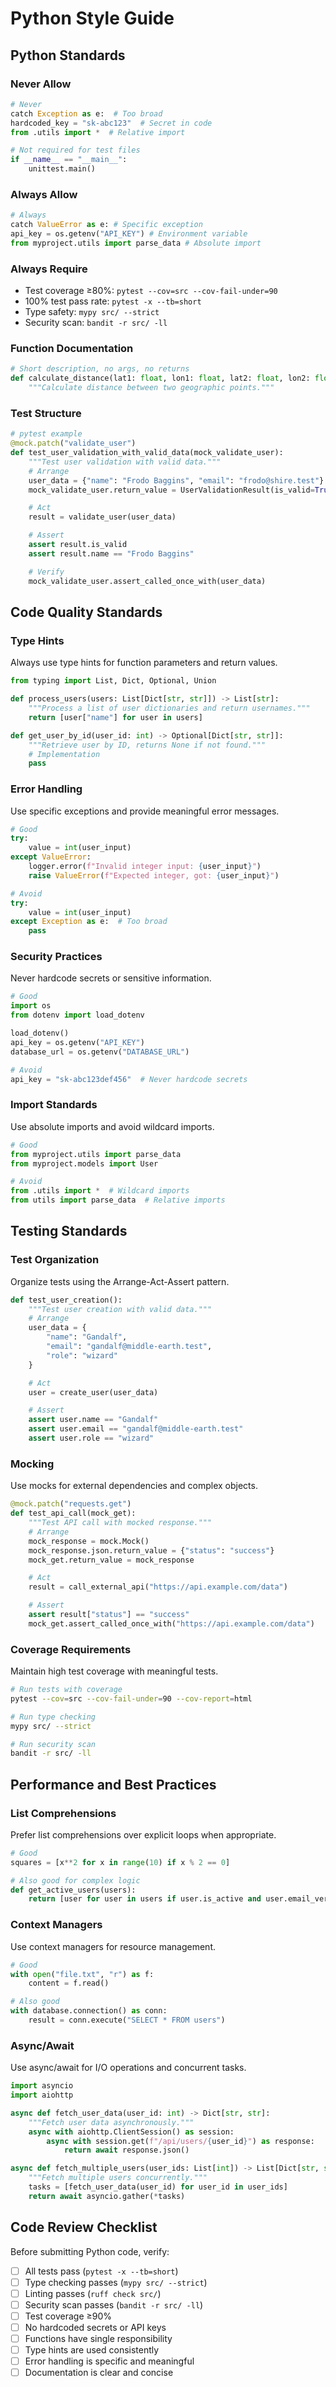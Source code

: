 # Python Style Guide

## Python Standards

### Never Allow

```python
# Never
catch Exception as e:  # Too broad
hardcoded_key = "sk-abc123"  # Secret in code
from .utils import *  # Relative import
```

```python
# Not required for test files
if __name__ == "__main__":
    unittest.main()
```

### Always Allow

```python
# Always
catch ValueError as e: # Specific exception
api_key = os.getenv("API_KEY") # Environment variable
from myproject.utils import parse_data # Absolute import
```

### Always Require

- Test coverage ≥80%: `pytest --cov=src --cov-fail-under=90`
- 100% test pass rate: `pytest -x --tb=short`
- Type safety: `mypy src/ --strict`
- Security scan: `bandit -r src/ -ll`

### Function Documentation

```python
# Short description, no args, no returns
def calculate_distance(lat1: float, lon1: float, lat2: float, lon2: float) -> float:
    """Calculate distance between two geographic points."""
```

### Test Structure

```python
# pytest example
@mock.patch("validate_user")
def test_user_validation_with_valid_data(mock_validate_user):
    """Test user validation with valid data."""
    # Arrange
    user_data = {"name": "Frodo Baggins", "email": "frodo@shire.test"}
    mock_validate_user.return_value = UserValidationResult(is_valid=True, name="Frodo Baggins")

    # Act
    result = validate_user(user_data)

    # Assert
    assert result.is_valid
    assert result.name == "Frodo Baggins"

    # Verify
    mock_validate_user.assert_called_once_with(user_data)
```

## Code Quality Standards

### Type Hints

Always use type hints for function parameters and return values.

```python
from typing import List, Dict, Optional, Union

def process_users(users: List[Dict[str, str]]) -> List[str]:
    """Process a list of user dictionaries and return usernames."""
    return [user["name"] for user in users]

def get_user_by_id(user_id: int) -> Optional[Dict[str, str]]:
    """Retrieve user by ID, returns None if not found."""
    # Implementation
    pass
```

### Error Handling

Use specific exceptions and provide meaningful error messages.

```python
# Good
try:
    value = int(user_input)
except ValueError:
    logger.error(f"Invalid integer input: {user_input}")
    raise ValueError(f"Expected integer, got: {user_input}")

# Avoid
try:
    value = int(user_input)
except Exception as e:  # Too broad
    pass
```

### Security Practices

Never hardcode secrets or sensitive information.

```python
# Good
import os
from dotenv import load_dotenv

load_dotenv()
api_key = os.getenv("API_KEY")
database_url = os.getenv("DATABASE_URL")

# Avoid
api_key = "sk-abc123def456"  # Never hardcode secrets
```

### Import Standards

Use absolute imports and avoid wildcard imports.

```python
# Good
from myproject.utils import parse_data
from myproject.models import User

# Avoid
from .utils import *  # Wildcard imports
from utils import parse_data  # Relative imports
```

## Testing Standards

### Test Organization

Organize tests using the Arrange-Act-Assert pattern.

```python
def test_user_creation():
    """Test user creation with valid data."""
    # Arrange
    user_data = {
        "name": "Gandalf",
        "email": "gandalf@middle-earth.test",
        "role": "wizard"
    }

    # Act
    user = create_user(user_data)

    # Assert
    assert user.name == "Gandalf"
    assert user.email == "gandalf@middle-earth.test"
    assert user.role == "wizard"
```

### Mocking

Use mocks for external dependencies and complex objects.

```python
@mock.patch("requests.get")
def test_api_call(mock_get):
    """Test API call with mocked response."""
    # Arrange
    mock_response = mock.Mock()
    mock_response.json.return_value = {"status": "success"}
    mock_get.return_value = mock_response

    # Act
    result = call_external_api("https://api.example.com/data")

    # Assert
    assert result["status"] == "success"
    mock_get.assert_called_once_with("https://api.example.com/data")
```

### Coverage Requirements

Maintain high test coverage with meaningful tests.

```bash
# Run tests with coverage
pytest --cov=src --cov-fail-under=90 --cov-report=html

# Run type checking
mypy src/ --strict

# Run security scan
bandit -r src/ -ll
```

## Performance and Best Practices

### List Comprehensions

Prefer list comprehensions over explicit loops when appropriate.

```python
# Good
squares = [x**2 for x in range(10) if x % 2 == 0]

# Also good for complex logic
def get_active_users(users):
    return [user for user in users if user.is_active and user.email_verified]
```

### Context Managers

Use context managers for resource management.

```python
# Good
with open("file.txt", "r") as f:
    content = f.read()

# Also good
with database.connection() as conn:
    result = conn.execute("SELECT * FROM users")
```

### Async/Await

Use async/await for I/O operations and concurrent tasks.

```python
import asyncio
import aiohttp

async def fetch_user_data(user_id: int) -> Dict[str, str]:
    """Fetch user data asynchronously."""
    async with aiohttp.ClientSession() as session:
        async with session.get(f"/api/users/{user_id}") as response:
            return await response.json()

async def fetch_multiple_users(user_ids: List[int]) -> List[Dict[str, str]]:
    """Fetch multiple users concurrently."""
    tasks = [fetch_user_data(user_id) for user_id in user_ids]
    return await asyncio.gather(*tasks)
```

## Code Review Checklist

Before submitting Python code, verify:

- [ ] All tests pass (`pytest -x --tb=short`)
- [ ] Type checking passes (`mypy src/ --strict`)
- [ ] Linting passes (`ruff check src/`)
- [ ] Security scan passes (`bandit -r src/ -ll`)
- [ ] Test coverage ≥90%
- [ ] No hardcoded secrets or API keys
- [ ] Functions have single responsibility
- [ ] Type hints are used consistently
- [ ] Error handling is specific and meaningful
- [ ] Documentation is clear and concise
